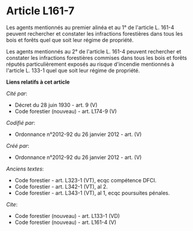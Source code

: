 # Article L161-7

Les agents mentionnés au premier alinéa et au 1° de l'article L. 161-4 peuvent rechercher et constater les infractions
forestières dans tous les bois et forêts quel que soit leur régime de propriété. 

Les agents mentionnés au 2° de l'article L. 161-4 peuvent rechercher et constater les infractions forestières commises dans
tous les bois et forêts réputés particulièrement exposés au risque d'incendie mentionnés à l'article L. 133-1 quel que soit
leur régime de propriété.

**Liens relatifs à cet article**

_Cité par_:

  - Décret du 28 juin 1930 - art. 9 (V)
  - Code forestier (nouveau) - art. L174-9 (V)

_Codifié par_:

  - Ordonnance n°2012-92 du 26 janvier 2012 - art. (V)

_Créé par_:

  - Ordonnance n°2012-92 du 26 janvier 2012 - art. (V)

_Anciens textes_:

  - Code forestier - art. L323-1 (VT), ecqc compétence DFCI.
  - Code forestier - art. L342-1 (VT), al 2.
  - Code forestier - art. L343-1 (VT), al 1, ecqc poursuites pénales.

_Cite_:

  - Code forestier (nouveau) - art. L133-1 (VD)
  - Code forestier (nouveau) - art. L161-4 (V)
